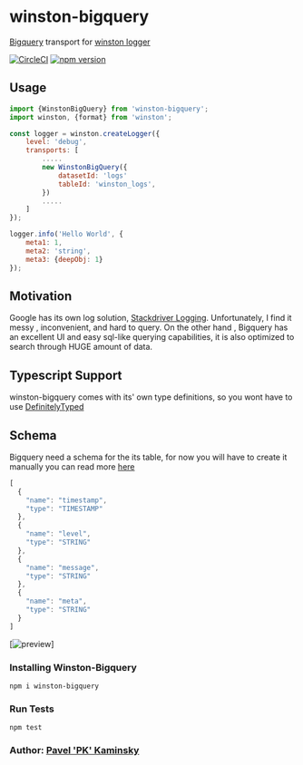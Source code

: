 # winston-bigquery
[Bigquery](http://bigquery.cloud.google.com) transport for [winston logger](https://www.npmjs.com/package/winston)

[![CircleCI](https://circleci.com/gh/kaminskypavel/winston-bigquery.svg?style=svg)](https://circleci.com/gh/kaminskypavel/winston-bigquery)
[![npm version](http://img.shields.io/npm/v/winston-bigquery.svg?style=flat)](https://npmjs.org/package/winston-bigquery "View this project on npm")


## Usage
``` js
import {WinstonBigQuery} from 'winston-bigquery';
import winston, {format} from 'winston';

const logger = winston.createLogger({
	level: 'debug',
	transports: [
		.....
		new WinstonBigQuery({
			datasetId: 'logs'
			tableId: 'winston_logs',
		})
		.....
	]
});

logger.info('Hello World', {
	meta1: 1,
	meta2: 'string',
	meta3: {deepObj: 1}
});

```


## Motivation
Google has its own log solution, [Stackdriver Logging](https://cloud.google.com/logging/).
Unfortunately, I find it messy , inconvenient, and hard to query. On the other hand , Bigquery has an excellent UI
and easy sql-like querying capabilities, it is also optimized to search through HUGE amount of data. 

## Typescript Support
winston-bigquery comes with its' own type definitions, so you wont have to use [DefinitelyTyped](https://github.com/DefinitelyTyped/DefinitelyTyped)

## Schema
Bigquery need a schema for the its table, for now you will have to create it manually
you can read more [here](https://cloud.google.com/bigquery/docs/schemas)
 
``` js
[
  {
    "name": "timestamp",
    "type": "TIMESTAMP"
  },
  {
    "name": "level",
    "type": "STRING"
  },
  {
    "name": "message",
    "type": "STRING"
  },
  {
    "name": "meta",
    "type": "STRING"
  }
]
```
[![preview](https://user-images.githubusercontent.com/4253088/64270806-d0d73000-cf44-11e9-997d-1987eb26c87b.png)]
 
### Installing Winston-Bigquery
`npm i winston-bigquery`

### Run Tests
`npm test`

### Author: [Pavel 'PK' Kaminsky](https://www.pavel-kaminsky.com)

[0]: https://cloud.google.com/logging/docs/setup/nodejs#using_winston
[1]: https://github.com/winstonjs/winston/blob/master/docs/transports.md
[2]: https://cloud.google.com/bigquery/docs/quickstarts/quickstart-client-libraries
[3]: https://github.com/googleapis/nodejs-bigquery/blob/master/samples/insertRowsAsStream.js
